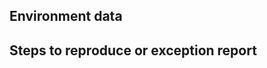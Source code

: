 <!--
Before submitting your bug report, please check for duplicates, and +1 the duplicate if you find one, adding additional details if you have any to add.

There are a few common issues that are commonly reported.

If there is an exception copying to/from the clipboard, it's probably the same as https://github.com/PowerShell/PSReadLine/issues/265

If there is an exception shortly after resizing the console, it's probably the same as https://github.com/PowerShell/PSReadLine/issues/292
-->

Environment data
----------------

<!-- provide the output of the following:
```powershell
& {
    "PS version: $($PSVersionTable.PSVersion)"
    $v = (Get-Module PSReadline).Version
    $m = Get-Content "$(Split-Path -Parent (Get-Module PSReadLine).Path)\PSReadLine.psd1" | Select-String "Prerelease = '(.*)'"
    if ($m) {
        $v = "$v-" + $m.Matches[0].Groups[1].Value
    }
    "PSReadline version: $v"
    if ($IsLinux -or $IsMacOS) {
        "os: $(uname -a)"
    } else {
        "os: $((dir $env:SystemRoot\System32\cmd.exe).VersionInfo.FileVersion)"
    }
    "PS file version: $($name = if ($PSVersionTable.PSEdition -eq "Core") { "pwsh.dll" } else { "powershell.exe" }; (dir $pshome\$name).VersionInfo.FileVersion)"
    "BufferWidth: $([console]::BufferWidth)"
    "BufferHeight: $([console]::BufferHeight)"
}
```
-->

Steps to reproduce or exception report
--------------------------------------
